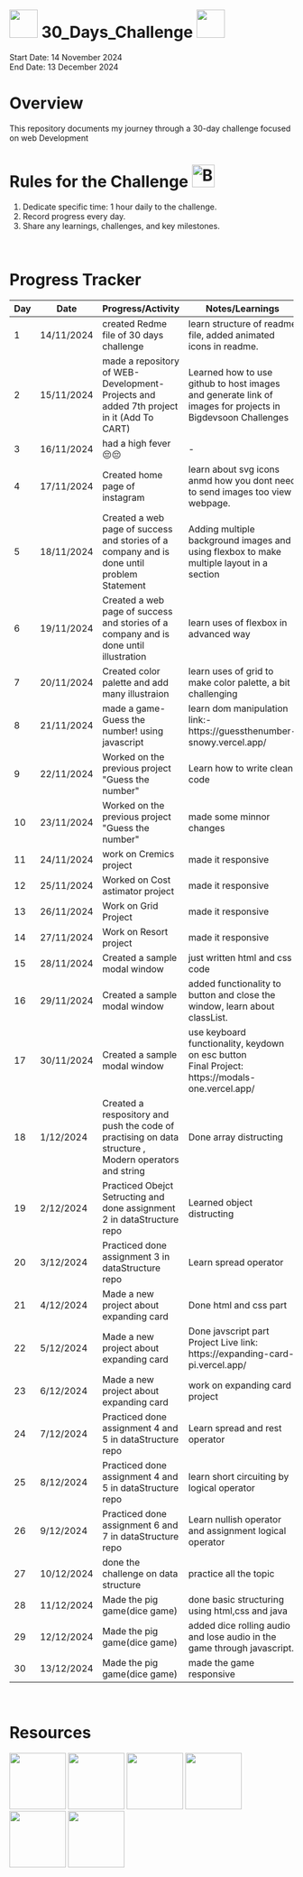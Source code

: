 # <img src="https://user-images.githubusercontent.com/74038190/213844263-a8897a51-32f4-4b3b-b5c2-e1528b89f6f3.png" width="50px" /> 30_Days_Challenge <img src="https://user-images.githubusercontent.com/74038190/213844263-a8897a51-32f4-4b3b-b5c2-e1528b89f6f3.png" width="50px" />

Start Date: 14 November 2024
<br>
End Date: 13 December 2024
<br>

# Overview
This repository documents my journey through a 30-day challenge focused on web Development
<br>

# Rules for the Challenge <img src="https://user-images.githubusercontent.com/74038190/216122069-5b8169d7-1d8e-4a13-b245-a8e4176c99f8.png" alt="Bullseye" width="40" />
1. Dedicate specific time: 1 hour daily to the challenge.
2. Record progress every day.
3. Share any learnings, challenges, and key milestones.
<br>

# Progress Tracker

<table>
  <thead>
    <tr>
      <th>Day</th>
      <th>Date</th>
      <th>Progress/Activity</th>
      <th>Notes/Learnings</th>
    </tr>
  </thead>
  <tbody>
    <tr>
      <td>1</td>
      <td>14/11/2024</td>
      <td>created Redme file of 30 days challenge</td>
      <td>learn structure of readme file, added animated icons in readme.</td>
    </tr>
    <tr>
      <td>2</td>
      <td>15/11/2024</td>
      <td>made a repository of WEB-Development-Projects and added 7th project in it (Add To CART)</td>
      <td>Learned how to use github to host images and generate link of images for projects in Bigdevsoon Challenges</td>
    </tr>
    <tr>
      <td>3</td>
      <td>16/11/2024</td>
      <td>had a high fever 😔😔</td>
      <td>-</td>
    </tr>
    <tr>
      <td>4</td>
      <td>17/11/2024</td>
      <td>Created home page of instagram</td>
      <td>learn about svg icons anmd how you dont need to send images too view webpage.</td>
    </tr>
    <tr>
      <td>5</td>
      <td>18/11/2024</td>
      <td>Created a web page of success and stories of a company and is done until problem Statement</td>
      <td>Adding multiple background images and using flexbox to make multiple layout in a section</td>
    </tr>
    <tr>
      <td>6</td>
      <td>19/11/2024</td>
      <td>Created a web page of success and stories of a company and is done until illustration</td>
      <td>learn uses of flexbox in advanced way</td>
    </tr>
     <tr>
      <td>7</td>
      <td>20/11/2024</td>
      <td>Created color palette and add many illustraion </td>
      <td>learn uses of grid to make color palette, a bit challenging</td>
    </tr>
     <tr>
      <td>8</td>
      <td>21/11/2024</td>
      <td>made a game- Guess the number! using javascript </td>
      <td>learn dom manipulation 
        <br>link:- https://guessthenumber-snowy.vercel.app/
      </td>
    </tr>
     <tr>
      <td>9</td>
      <td>22/11/2024</td>
      <td>Worked on the previous project "Guess the number"</td>
      <td>Learn how to write clean code</td>
    </tr>
    <tr>
      <td>10</td>
      <td>23/11/2024</td>
      <td>Worked on the previous project "Guess the number"</td>
      <td>made some minnor changes</td>
    </tr>
    <tr>
      <td>11</td>
      <td>24/11/2024</td>
      <td>work on Cremics project</td>
      <td>made it responsive</td>
    </tr>
    <tr>
      <td>12</td>
      <td>25/11/2024</td>
      <td>Worked on Cost astimator project</td>
      <td>made it responsive</td>
    </tr>
    <tr>
      <td>13</td>
      <td>26/11/2024</td>
      <td>Work on Grid Project</td>
      <td>made it responsive</td>
    </tr>
    <tr>
      <td>14</td>
      <td>27/11/2024</td>
      <td>Work on Resort project</td>
      <td>made it responsive</td>
    </tr>
    <tr>
      <td>15</td>
      <td>28/11/2024</td>
      <td>Created a sample modal window</td>
      <td>just written html and css code</td>
    </tr>
    <tr>
      <td>16</td>
      <td>29/11/2024</td>
      <td>Created a sample modal window</td>
      <td>added functionality to button and close the window, learn about classList.</td>
    </tr>
    <tr>
      <td>17</td>
      <td>30/11/2024</td>
      <td>Created a sample modal window</td>
      <td>use keyboard functionality, keydown on esc button
      <br> Final Project: https://modals-one.vercel.app/</td>
    </tr>
     <tr>
      <td>18</td>
      <td>1/12/2024</td>
      <td>Created a respository and push the code of practising on data structure , Modern operators and string</td>
      <td>Done array distructing</td>
    </tr>
    <tr>
      <td>19</td>
      <td>2/12/2024</td>
      <td>Practiced Obejct Setructing and done assignment 2 in dataStructure repo</td>
      <td>Learned object distructing</td>
    </tr>
    <tr>
      <td>20</td>
      <td>3/12/2024</td>
      <td>Practiced done assignment 3 in dataStructure repo</td>
      <td>Learn spread operator</td>
    </tr>
    <tr>
      <td>21</td>
      <td>4/12/2024</td>
      <td>Made a new project about expanding card</td>
      <td>Done html and css part</td>
    </tr>
    <tr>
      <td>22</td>
      <td>5/12/2024</td>
      <td>Made a new project about expanding card</td>
      <td>Done javscript part
      <br>Project Live link: https://expanding-card-pi.vercel.app/</td>
    </tr>
     <tr>
      <td>23</td>
      <td>6/12/2024</td>
      <td>Made a new project about expanding card</td>
      <td>work on expanding card project</td>
    </tr>
    <tr>
      <td>24</td>
      <td>7/12/2024</td>
      <td>Practiced done assignment 4 and 5 in dataStructure repo</td>
      <td>Learn spread and rest operator</td>
    </tr>
    <tr>
      <td>25</td>
      <td>8/12/2024</td>
      <td>Practiced done assignment 4 and 5 in dataStructure repo</td>
      <td>learn short circuiting by logical operator</td>
    </tr>
    <tr>
      <td>26</td>
      <td>9/12/2024</td>
      <td>Practiced done assignment 6 and 7 in dataStructure repo</td>
      <td>Learn nullish operator and assignment logical operator</td>
    </tr>
    <tr>
      <td>27</td>
      <td>10/12/2024</td>
      <td>done the challenge on data structure</td>
      <td>practice all the topic</td>
    </tr>
    <tr>
      <td>28</td>
      <td>11/12/2024</td>
      <td>Made the pig game(dice game)</td>
      <td>done basic structuring using html,css and java</td>
    </tr>
    <tr>
      <td>29</td>
      <td>12/12/2024</td>
      <td>Made the pig game(dice game)</td>
      <td>added dice rolling audio and lose audio in the game through javascript.</td>
    </tr>
    <tr>
      <td>30</td>
      <td>13/12/2024</td>
      <td>Made the pig game(dice game)</td>
      <td>made the game responsive</td>
    </tr>
  </tbody>
</table>

<br>

# Resources

<p>
<img src="https://user-images.githubusercontent.com/74038190/212257468-1e9a91f1-b626-4baa-b15d-5c385dfa7ed2.gif" width="100">
<img src="https://user-images.githubusercontent.com/74038190/212257465-7ce8d493-cac5-494e-982a-5a9deb852c4b.gif" width="100">
<img src="https://user-images.githubusercontent.com/74038190/212281775-b468df30-4edc-4bf8-a4ee-f52e1aaddc86.gif" width="100">
<img src="https://github.com/Anmol-Baranwal/Cool-GIFs-For-GitHub/assets/74038190/29fd6286-4e7b-4d6c-818f-c4765d5e39a9" width="100">
<img src="https://github.com/Anmol-Baranwal/Cool-GIFs-For-GitHub/assets/74038190/67f477ed-6624-42da-99f0-1a7b1a16eecb" width="100">
<img src="https://user-images.githubusercontent.com/74038190/212257454-16e3712e-945a-4ca2-b238-408ad0bf87e6.gif" width="100"></p>




